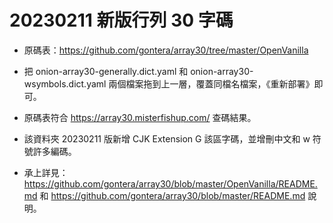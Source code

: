# 20230211 新版行列 30 字碼

- 原碼表：https://github.com/gontera/array30/tree/master/OpenVanilla

- 把 onion-array30-generally.dict.yaml 和 onion-array30-wsymbols.dict.yaml 兩個檔案拖到上一層，覆蓋同檔名檔案，《重新部署》即可。

- 原碼表符合 https://array30.misterfishup.com/ 查碼結果。

- 該資料夾 20230211 版新增 CJK Extension G 該區字碼，並增刪中文和 w 符號許多編碼。

- 承上詳見：https://github.com/gontera/array30/blob/master/OpenVanilla/README.md 和 https://github.com/gontera/array30/blob/master/README.md 說明。
